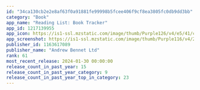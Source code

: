 ```yaml
---
id: "34ca130cb2e2e8af63f0a91881fe99998b5fcee406f9cf8ea3805fc0db9dd3bb"
category: "Book"
app_name: "Reading List: Book Tracker"
app_id: 1217139955
app_icon: https://is1-ssl.mzstatic.com/image/thumb/Purple126/v4/e5/41/c3/e541c3fd-5124-1d73-857d-46b1a627be31/AppIcon-0-0-1x_U007emarketing-0-7-0-85-220.png/1024x1024bb.png
app_screenshot: https://is1-ssl.mzstatic.com/image/thumb/Purple116/v4/26/07/6b/26076b9e-66ae-4b05-51c9-704ce94857ce/1f498b9f-1bfa-4720-b350-bed4ed67bcab_iPhone_14_Plus-0_ToRead.png/1284x2778bb.png
publisher_id: 1163617089
publisher_name: "Andrew Bennet Ltd"
rank: 61
most_recent_release: 2024-01-30 00:00:00
release_count_in_past_year: 15
release_count_in_past_year_category: 9
release_count_in_past_year_top_in_category: 23
---
```


